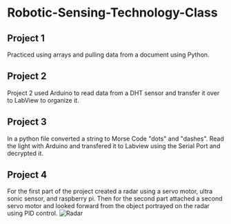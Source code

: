 # Robotic-Sensing-Technology-Class
## Project 1 
Practiced using arrays and pulling data from a document using Python.
## Project 2
Project 2 used Arduino to read data from a DHT sensor and transfer it over to LabView to organize it.
## Project 3
In a python file converted a string to Morse Code "dots" and "dashes". Read the light with Arduino and transfered it to Labview using the Serial Port and decrypted it.
## Project 4 
For the first part of the project created a radar using a servo motor, ultra sonic sensor, and raspberry pi. Then for the second part attached a second servo motor and looked forward from the object portrayed on the radar using PID control.
![](/Project-4/radar_Otto.jpg "Radar")
